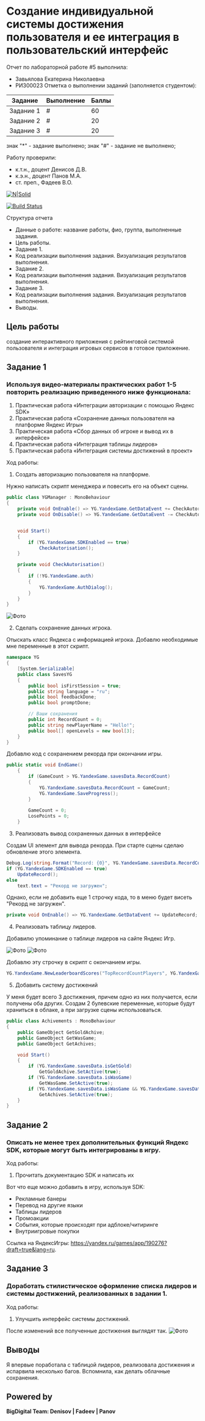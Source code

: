 # Создание индивидуальной системы достижения пользователя и ее интеграция в пользовательский интерфейс
Отчет по лабораторной работе #5 выполнила:
- Завьялова Екатерина Николаевна
- РИ300023
Отметка о выполнении заданий (заполняется студентом):

| Задание | Выполнение | Баллы |
| ------ | ------ | ------ |
| Задание 1 | # | 60 |
| Задание 2 | # | 20 |
| Задание 3 | # | 20 |

знак "*" - задание выполнено; знак "#" - задание не выполнено;

Работу проверили:
- к.т.н., доцент Денисов Д.В.
- к.э.н., доцент Панов М.А.
- ст. преп., Фадеев В.О.

[![N|Solid](https://cldup.com/dTxpPi9lDf.thumb.png)](https://nodesource.com/products/nsolid)

[![Build Status](https://travis-ci.org/joemccann/dillinger.svg?branch=master)](https://travis-ci.org/joemccann/dillinger)

Структура отчета

- Данные о работе: название работы, фио, группа, выполненные задания.
- Цель работы.
- Задание 1.
- Код реализации выполнения задания. Визуализация результатов выполнения.
- Задание 2.
- Код реализации выполнения задания. Визуализация результатов выполнения.
- Задание 3.
- Код реализации выполнения задания. Визуализация результатов выполнения.
- Выводы.

## Цель работы
создание интерактивного приложения с рейтинговой системой пользователя и интеграция игровых сервисов в готовое приложение.

## Задание 1
### Используя видео-материалы практических работ 1-5 повторить реализацию приведенного ниже функционала:
1) Практическая работа «Интеграции авторизации с помощью Яндекс
SDK»
2) Практическая работа «Сохранение данных пользователя на платформе
Яндекс Игры»
3) Практическая работа «Сбор данных об игроке и вывод их в интерфейсе»
4) Практическая работа «Интеграция таблицы лидеров»
5) Практическая работа «Интеграция системы достижений в проект»

Ход работы:
1) Создать авторизацию пользователя на платформе.

Нужно написать скрипт менеджера и повесить его на объект сцены.

```c#
public class YGManager : MonoBehaviour
{
    private void OnEnable() => YG.YandexGame.GetDataEvent += CheckAutorisation;
    private void OnDisable() => YG.YandexGame.GetDataEvent -= CheckAutorisation;


    void Start()
    {
        if (YG.YandexGame.SDKEnabled == true)
            CheckAutorisation();
    }

    private void CheckAutorisation()
    {
        if (!YG.YandexGame.auth)
        {
            YG.YandexGame.AuthDialog();
        }
    }
}

```

![Фото]()

2) Сделать сохранение данных игрока.

Отыскать класс Яндекса с информацией игрока. Добавлю необходимые мне переменные в этот скрипт.

```c#
namespace YG
{
    [System.Serializable]
    public class SavesYG
    {
        public bool isFirstSession = true;
        public string language = "ru";
        public bool feedbackDone;
        public bool promptDone;

        // Ваши сохранения
        public int RecordCount = 0;
        public string newPlayerName = "Hello!";
        public bool[] openLevels = new bool[3];
    }
}
```

Добавлю код с сохранением рекорда при окончании игры.

```c#
public static void EndGame()
    {
        if (GameCount > YG.YandexGame.savesData.RecordCount)
        {
            YG.YandexGame.savesData.RecordCount = GameCount;
            YG.YandexGame.SaveProgress();
        }
        
        GameCount = 0;
        LosePoints = 0;
    } 
```

3) Реализовать вывод сохраненных данных в интерфейсе

Создам UI элемент для вывода рекорда. При старте сцены сделаю обновление этого элемента.

```c#
Debug.Log(string.Format("Record: {0}", YG.YandexGame.savesData.RecordCount));
if (YG.YandexGame.SDKEnabled == true)
    UpdateRecord();
else
    text.text = "Рекорд не загружен";
```

Однако, если не добавить еще 1 строчку кода, то в меню будет висеть "Рекорд не загружен". 

```c#
private void OnEnable() => YG.YandexGame.GetDataEvent += UpdateRecord;
```

4) Реализовать таблицу лидеров.

Добавилю упоминание о таблице лидеров на сайте Яндекс Игр.

![Фото]()
![Фото]()

Добавлю эту строчку в скрипт с окончанием игры.

```c#
YG.YandexGame.NewLeaderboardScores("TopRecordCountPlayers", YG.YandexGame.savesData.RecordCount);
```

5) Добавить систему достижений

У меня будет всего 3 достижения, причем одно из них получается, если получены оба других. Создам 2 булевские переменные, которые будут храниться в облаке, а при загрузке сцены использоваться.

```c#
public class Achivements : MonoBehaviour
{    
    public GameObject GetGoldAchive;
    public GameObject GetWasGame;
    public GameObject GetAchives;

    void Start()
    {
        if (YG.YandexGame.savesData.isGetGold)
            GetGoldAchive.SetActive(true);
        if (YG.YandexGame.savesData.isWasGame)
            GetWasGame.SetActive(true);
        if (YG.YandexGame.savesData.isWasGame && YG.YandexGame.savesData.isGetGold)
            GetAchives.SetActive(true);
    }
}
```


## Задание 2
### Описать не менее трех дополнительных функций Яндекс SDK, которые могут быть интегрированы в игру.

Ход работы:
1) Прочитать документацию SDK и написать их

Вот что еще можно добавить в игру, используя SDK:
- Рекламные банеры
- Перевод на другие языки
- Таблицы лидеров
- Промоакции
- События, которые происходят при адблоке/читиринге
- Внутриигровые покупки

Ссылка на ЯндексИгры: https://yandex.ru/games/app/190276?draft=true&lang=ru.

## Задание 3
### Доработать стилистическое оформление списка лидеров и системы достижений, реализованных в задании 1.

Ход работы:
1) Улучшить интерфейс системы достижений.

После изменений все полученные достижения выглядят так.
![Фото]()


## Выводы
Я впервые поработала с таблицой лидеров, реализовала достижения и испарвила несколько багов. Вспомнила, как делать облачные сохранения. 

## Powered by

**BigDigital Team: Denisov | Fadeev | Panov**
